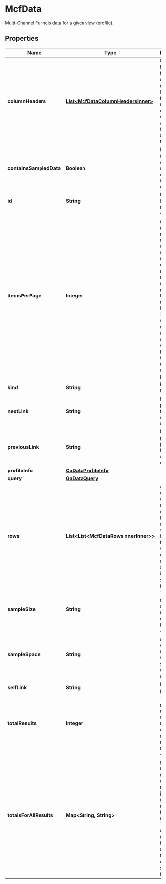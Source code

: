

# McfData

Multi-Channel Funnels data for a given view (profile).

## Properties

| Name | Type | Description | Notes |
|------------ | ------------- | ------------- | -------------|
|**columnHeaders** | [**List&lt;McfDataColumnHeadersInner&gt;**](McfDataColumnHeadersInner.md) | Column headers that list dimension names followed by the metric names. The order of dimensions and metrics is same as specified in the request. |  [optional] |
|**containsSampledData** | **Boolean** | Determines if the Analytics data contains sampled data. |  [optional] |
|**id** | **String** | Unique ID for this data response. |  [optional] |
|**itemsPerPage** | **Integer** | The maximum number of rows the response can contain, regardless of the actual number of rows returned. Its value ranges from 1 to 10,000 with a value of 1000 by default, or otherwise specified by the max-results query parameter. |  [optional] |
|**kind** | **String** | Resource type. |  [optional] |
|**nextLink** | **String** | Link to next page for this Analytics data query. |  [optional] |
|**previousLink** | **String** | Link to previous page for this Analytics data query. |  [optional] |
|**profileInfo** | [**GaDataProfileInfo**](GaDataProfileInfo.md) |  |  [optional] |
|**query** | [**GaDataQuery**](GaDataQuery.md) |  |  [optional] |
|**rows** | **List&lt;List&lt;McfDataRowsInnerInner&gt;&gt;** | Analytics data rows, where each row contains a list of dimension values followed by the metric values. The order of dimensions and metrics is same as specified in the request. |  [optional] |
|**sampleSize** | **String** | The number of samples used to calculate the result. |  [optional] |
|**sampleSpace** | **String** | Total size of the sample space from which the samples were selected. |  [optional] |
|**selfLink** | **String** | Link to this page. |  [optional] |
|**totalResults** | **Integer** | The total number of rows for the query, regardless of the number of rows in the response. |  [optional] |
|**totalsForAllResults** | **Map&lt;String, String&gt;** | Total values for the requested metrics over all the results, not just the results returned in this response. The order of the metric totals is same as the metric order specified in the request. |  [optional] |



